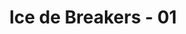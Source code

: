 ---
layout: videojs
title: Ice de Breakers - 01
description: >+
    Translated by @sasori39883522
lang: en
plink: https://hinatacampaign.github.io/ice-de-breakers-01.html
subtitles: 日向坂46ICE DE BREAKERSBREAK 01出会いの季節は氷でブレイクアイスボックス.en.vtt
video_url: https://www.youtube.com/watch?v=Rrd6vQjr5SE
thumbnail: https://i.ytimg.com/vi/Rrd6vQjr5SE/maxresdefault.jpg
related_links:
- path: /ice-de-breakers-op.html
  label: Intro
- path: /ice-de-breakers-02.html
  label: Episode 2
- path: /ice-de-breakers-03.html
  label: Episode 3
- path: /ice-de-breakers-04.html
  label: Episode 4
- path: /ice-de-breakers-05.html
  label: Episode 5
---